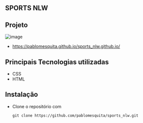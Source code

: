 ## SPORTS NLW

## Projeto
![image](https://user-images.githubusercontent.com/92414667/190921289-8b54404c-d47a-4804-ab13-2d897d69620d.png)

- https://pablomesquita.github.io/sports_nlw.github.io/

## Principais Tecnologias utilizadas

- CSS
- HTML

## Instalação

- Clone o repositório com
  ```
  git clone https://github.com/pablomesquita/sports_nlw.git
  ```
  
